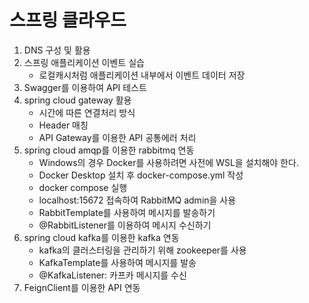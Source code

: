 # 스프링 클라우드

1. DNS 구성 및 활용
2. 스프링 애플리케이션 이벤트 실습
   - 로컬캐시처럼 애플리케이션 내부에서 이벤트 데이터 저장
3. Swagger를 이용하여 API 테스트
4. spring cloud gateway 활용
   - 시간에 따른 연결처리 방식
   - Header 매칭
   - API Gateway를 이용한 API 공통에러 처리
5. spring cloud amqp를 이용한 rabbitmq 연동
   - Windows의 경우 Docker를 사용하려면 사전에 WSL을 설치해야 한다.
   - Docker Desktop 설치 후 docker-compose.yml 작성
   - docker compose 실행
   - localhost:15672 접속하여 RabbitMQ admin을 사용
   - RabbitTemplate를 사용하여 메시지를 발송하기
   - @RabbitListener를 이용하여 메시지 수신하기
6. spring cloud kafka를 이용한 kafka 연동
   - kafka의 클러스터링을 관리하기 위해 zookeeper를 사용
   - KafkaTemplate를 사용하여 메시지를 발송
   - @KafkaListener: 카프카 메시지를 수신
7. FeignClient를 이용한 API 연동
